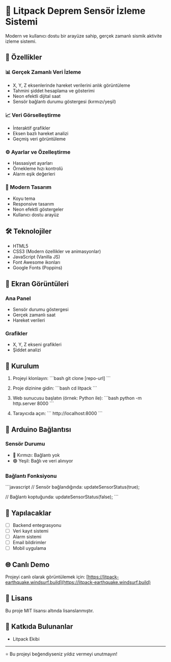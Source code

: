 # 🌊 Litpack Deprem Sensör İzleme Sistemi

Modern ve kullanıcı dostu bir arayüze sahip, gerçek zamanlı sismik aktivite izleme sistemi.

## 🌟 Özellikler

### 📊 Gerçek Zamanlı Veri İzleme
- X, Y, Z eksenlerinde hareket verilerini anlık görüntüleme
- Tahmini şiddet hesaplama ve gösterimi
- Neon efektli dijital saat
- Sensör bağlantı durumu göstergesi (kırmızı/yeşil)

### 📈 Veri Görselleştirme
- İnteraktif grafikler
- Eksen bazlı hareket analizi
- Geçmiş veri görüntüleme

### ⚙️ Ayarlar ve Özelleştirme
- Hassasiyet ayarları
- Örnekleme hızı kontrolü
- Alarm eşik değerleri

### 🎨 Modern Tasarım
- Koyu tema
- Responsive tasarım
- Neon efektli göstergeler
- Kullanıcı dostu arayüz

## 🛠️ Teknolojiler

- HTML5
- CSS3 (Modern özellikler ve animasyonlar)
- JavaScript (Vanilla JS)
- Font Awesome ikonları
- Google Fonts (Poppins)

## 📱 Ekran Görüntüleri

### Ana Panel
- Sensör durumu göstergesi
- Gerçek zamanlı saat
- Hareket verileri

### Grafikler
- X, Y, Z ekseni grafikleri
- Şiddet analizi

## 🚀 Kurulum

1. Projeyi klonlayın:
\`\`\`bash
git clone [repo-url]
\`\`\`

2. Proje dizinine gidin:
\`\`\`bash
cd litpack
\`\`\`

3. Web sunucusu başlatın (örnek: Python ile):
\`\`\`bash
python -m http.server 8000
\`\`\`

4. Tarayıcıda açın:
\`\`\`
http://localhost:8000
\`\`\`

## 🔌 Arduino Bağlantısı

### Sensör Durumu
- 🔴 Kırmızı: Bağlantı yok
- 🟢 Yeşil: Bağlı ve veri alınıyor

### Bağlantı Fonksiyonu
\`\`\`javascript
// Sensör bağlandığında:
updateSensorStatus(true);

// Bağlantı koptuğunda:
updateSensorStatus(false);
\`\`\`

## 📝 Yapılacaklar

- [ ] Backend entegrasyonu
- [ ] Veri kayıt sistemi
- [ ] Alarm sistemi
- [ ] Email bildirimler
- [ ] Mobil uygulama

## 🌐 Canlı Demo

Projeyi canlı olarak görüntülemek için:
[https://litpack-earthquake.windsurf.build](https://litpack-earthquake.windsurf.build)

## 📄 Lisans

Bu proje MIT lisansı altında lisanslanmıştır.

## 👥 Katkıda Bulunanlar

- Litpack Ekibi

---

⭐️ Bu projeyi beğendiyseniz yıldız vermeyi unutmayın!
